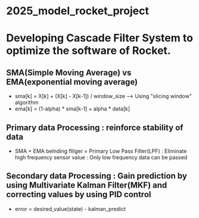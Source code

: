 # 2025_model_rocket_project
# Developing Cascade Filter System to optimize the software of Rocket.

## SMA(Simple Moving Average) vs EMA(exponential moving average)
- sma[k] = X[k] + (X[k] - X[k-1]) / window_size --> Using "slicing window" algorithm
- ema[k] = (1-alpha) * sma[k-1] + alpha * data[k]

## Primary data Processing : reinforce stability of data
- SMA + EMA belnding flilger = Primary Low Pass Filter(LPF) : Eliminate high frequency sensor value : Only low frequency data can be passed

## Secondary data Processing : Gain prediction by using Multivariate Kalman Filter(MKF) and correcting values by using PID control
- error = desired_value(state) - kalman_predict
